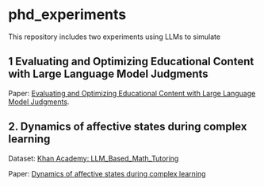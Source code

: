 # phd_experiments 

This repository includes two experiments using LLMs to simulate

## 1 Evaluating and Optimizing Educational Content with Large Language Model Judgments

Paper: [Evaluating and Optimizing Educational Content with Large Language Model Judgments](https://arxiv.org/abs/2403.02795).

## 2. Dynamics of affective states during complex learning

Dataset: [Khan Academy: LLM_Based_Math_Tutoring](https://github.com/Khan/tutoring-accuracy-dataset/blob/main/LLM_Based_Math_Tutoring.pdf)

Paper: [Dynamics of affective states during complex learning](https://doi.org/10.1016/j.learninstruc.2011.10.001)
